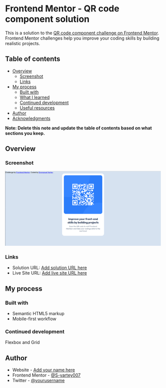 # Frontend Mentor - QR code component solution

This is a solution to the [QR code component challenge on Frontend Mentor](https://www.frontendmentor.io/challenges/qr-code-component-iux_sIO_H). Frontend Mentor challenges help you improve your coding skills by building realistic projects.

## Table of contents

- [Overview](#overview)
  - [Screenshot](#screenshot)
  - [Links](#links)
- [My process](#my-process)
  - [Built with](#built-with)
  - [What I learned](#what-i-learned)
  - [Continued development](#continued-development)
  - [Useful resources](#useful-resources)
- [Author](#author)
- [Acknowledgments](#acknowledgments)

**Note: Delete this note and update the table of contents based on what sections you keep.**

## Overview

### Screenshot

![](./images/Screenshot%20from%202024-11-01%2020-38-43.png)

### Links

- Solution URL: [Add solution URL here](https://github.com/S-yartey007/QR-code.git)
- Live Site URL: [Add live site URL here](https://s-yartey007.github.io/QR-code/)

## My process

### Built with

- Semantic HTML5 markup
- Mobile-first workflow

### Continued development

Flexbox and Grid

## Author

- Website - [Add your name here](https://www.your-site.com)
- Frontend Mentor - [@S-yartey007](https://www.frontendmentor.io/profile/S-yartey007)
- Twitter - [@yourusername](https://www.twitter.com/yourusername)
